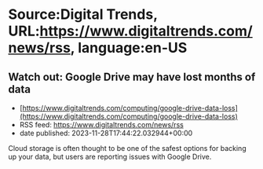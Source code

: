 # Source:Digital Trends, URL:https://www.digitaltrends.com/news/rss, language:en-US

## Watch out: Google Drive may have lost months of data
 - [https://www.digitaltrends.com/computing/google-drive-data-loss](https://www.digitaltrends.com/computing/google-drive-data-loss)
 - RSS feed: https://www.digitaltrends.com/news/rss
 - date published: 2023-11-28T17:44:22.032944+00:00

Cloud storage is often thought to be one of the safest options for backing up your data, but users are reporting issues with Google Drive.

